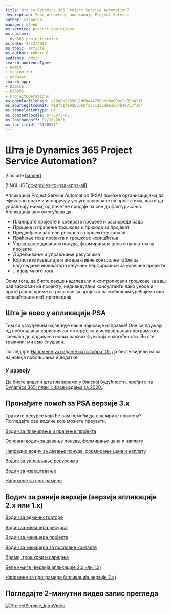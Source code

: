 ```yaml
---
title: Шта је Dynamics 365 Project Service Automation?
description: Увод и преглед апликације Project Service
author: stsporen
manager: kfend
ms.service: project-operations
ms.custom:
- dyn365-projectservice
ms.date: 9/23/2019
ms.topic: article
ms.author: ruhercul
audience: Admin
search.audienceType:
- admin
- customizer
- enduser
search.app:
- D365CE
- D365PS
- ProjectOperations
ms.openlocfilehash: a78d8a2085821d6ba44750cfdba909c2c38b42ff
ms.sourcegitcommit: 418fa1fe9d605b8faccc2d5dee1b04b4e753f194
ms.translationtype: HT
ms.contentlocale: sr-Cyrl-RS
ms.lasthandoff: 02/10/2021
ms.locfileid: "5150551"
---
```

# <a name="what-is-dynamics-365-project-service-automation"></a>Шта је Dynamics 365 Project Service Automation?

[!include [banner](../includes/psa-now-project-operations.md)]

[!INCLUDE[cc-applies-to-psa-apps-all](../includes/cc-applies-to-psa-apps-all.md)]

Апликација Project Service Automation (PSA) помаже организацијама да ефикасно прате и испоручују услуге засноване на пројектима, као и да управљају њима, од почетне продаје па све до фактурисања. Апликација вам омогућава да:

- Планирате пројекте и креирате процене и распореде рада
- Процена и праћење трошкова и прихода за пројекат
- Предвиђање захтеве ресурса за пројекте у каналу
- Праћење тока пројекта и трошкове коришћења
- Управљање давањем понуда, формирањем цена и наплатом за пројекте
- Додељивање и управљање ресурсима
- Користите извештаје и интерактивне контролне табле за надгледање индикатора кључних перформанси за успешне пројекте
- ...и још много тога

Осим тога, да бисте лакше надгледали и контролисали трошкове за ваш рад заснован на пројекту, индивидуални консултанти лако уносе и прате радно време и трошкове за пројекта на мобилним уређајима или коришћењем веб-прегледача.

## <a name="whats-new-in-psa"></a>Шта је ново у апликацији PSA
Тим са узбуђењем најављује наше најновије исправке! Оне се пружају од побољшања корисничког интерфејса и исправљања програмских грешака до додавања нових важних функција и могућности. Ви сте тражили; ми смо слушали.

Погледајте [Напомене уз издање из октобра '19.](https://docs.microsoft.com/dynamics365-release-plan/2019wave2/index) да бисте видели наша најновија побољшања и додатке.

### <a name="in-development"></a>У развоју
Да бисте видели шта планирамо у блиској будућности, пређите на [Dynamics 365: план 1. фазе издања за 2020.](https://docs.microsoft.com/dynamics365-release-plan/2020wave1/index).

## <a name="get-help-with-psa-version-3x"></a>Пронађите помоћ за PSA верзије 3.x
Тражите ресурсе који ће вам помоћи да планирате примену? Погледајте ове водиче које можете преузети.

 [Водич за планирање и праћење пројекта](../psa/implementation-guides/project-planning-tracking.md)

 [Основни водич за давање понуда, формирање цена и наплату](../psa/implementation-guides/begin-quoting-pricing-billing.md)

 [Напредни водич за давање понуда, формирање цена и наплату](../psa/implementation-guides/adv-quoting-pricing-billing.md)

 [Водич за управљање ресурсима](../psa/implementation-guides/resource-management-guide.md)

 [Водич за извештавање](../psa/implementation-guides/reporting-guide.md)

 [Напомене за програмере](../psa/developer-guides/overview-dev-notes-v3.x.md)

## <a name="guidance-for-earlier-versions-app-version-2x-or-1x"></a>Водич за раније верзије (верзија апликације 2.x или 1.x)
 [Водич за администраторе](../psa/admin-guide.md)

 [Водич за менаџера ресурса](../psa/resource-manager-guide.md)

 [Водич за менаџера пројекта](../psa/project-manager-guide.md)

 [Водич за менаџера за пословне контакте](../psa/account-manager-guide.md)

 [Време, трошкови и сарадња](../psa/time-expense-collaboration-guide.md)

 [Беле књиге (верзија апликације 2.x или 1.x)](../psa/white-papers.md)

 [Напомене за програмере (апликација верзије 2.x)](../psa/developer-guides/add-custom-qoi-forms-v2.x.md)

 ## <a name="watch-a-2-minute-overview-video"></a>Погледајте 2-минутни видео запис прегледа
 <a name="heroArea"></a> [![ProjectService_IntroVideo](../psa/media/project-service-intro-video.png "ProjectService_IntroVideo")](https://go.microsoft.com/fwlink/p/?LinkId=799457)


